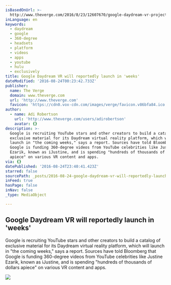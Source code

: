 ```yaml
---
isBasedOnUrl: >-
  http://www.theverge.com/2016/8/23/12607670/google-daydream-vr-project-funding-youtube-stars
inLanguage: en
keywords:
  - daydream
  - google
  - 360-degree
  - headsets
  - platform
  - videos
  - apps
  - youtube
  - hulu
  - exclusively
title: Google Daydream VR will reportedly launch in 'weeks'
dateModified: '2016-08-24T00:23:42.733Z'
publisher:
  name: The Verge
  domain: www.theverge.com
  url: 'http://www.theverge.com'
  favicon: 'https://cdn0.vox-cdn.com/images/verge/favicon.v86bfa84.ico'
author:
  - name: Adi Robertson
    url: 'http://www.theverge.com/users/adirobertson'
    avatar: {}
description: >-
  Google is recruiting YouTube stars and other creators to build a catalog of
  exclusive material for its Daydream virtual reality platform, which will
  launch in "the coming weeks," says a report. Sources have told Bloomberg that
  Google is funding 360-degree videos from YouTube celebrities like Justine
  Ezarik, known as iJustine, and is spending "hundreds of thousands of dollars
  apiece" on various VR content and apps.
via: {}
datePublished: '2016-08-24T23:40:41.423Z'
starred: false
sourcePath: _posts/2016-08-24-google-daydream-vr-will-reportedly-launch-in-weeks.md
inFeed: true
hasPage: false
inNav: false
_type: MediaObject

---
```

<article style=""><h1>Google Daydream VR will reportedly launch in 'weeks'</h1><p>Google is recruiting YouTube stars and other creators to build a catalog of exclusive material for its Daydream virtual reality platform, which will launch in "the coming weeks," says a report. Sources have told Bloomberg that Google is funding 360-degree videos from YouTube celebrities like Justine Ezarik, known as iJustine, and is spending "hundreds of thousands of dollars apiece" on various VR content and apps.</p><img src="https://cdn1.vox-cdn.com/thumbor/5Wj9VTeWFhg0hJMR5NLdyG1yOiY=/0x0:3840x2160/1600x900/cdn0.vox-cdn.com/uploads/chorus_image/image/50493713/FINALDaydreamRefernceDesign.0.0.jpeg" /></article>